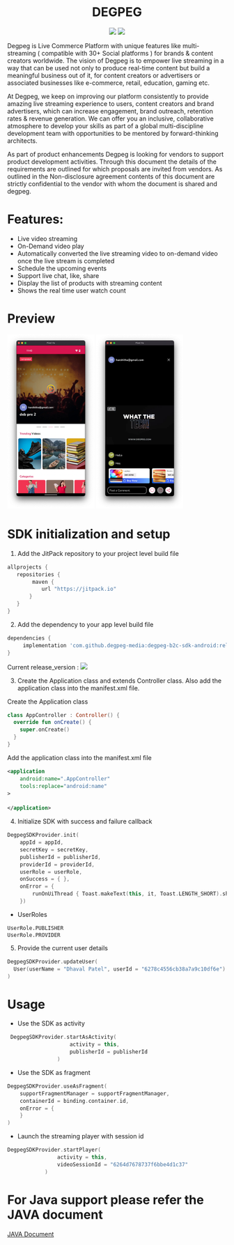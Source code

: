 <h1 align="center">DEGPEG</h1>
<p align="center">
  <img src="https://jitpack.io/v/degpeg-media/degpeg-b2c-sdk-android/month.svg"/>
  <img src="https://jitpack.io/v/degpeg-media/degpeg-b2c-sdk-android.svg"/>
</p>

Degpeg is Live Commerce Platform with unique features like multi-streaming ( compatible with 30+ Social platforms ) for brands & content creators worldwide. The vision of Degpeg is to empower live streaming in a way that can be used not only to produce real-time content but build a meaningful business out of it, for content creators or advertisers or associated businesses like e-commerce, retail, education, gaming etc.

At Degpeg, we keep on improving our platform consistently to provide amazing live streaming experience to users, content creators and brand advertisers, which can increase engagement, brand outreach, retention rates & revenue generation. We can offer you an inclusive, collaborative atmosphere to develop your skills as part of a global multi-discipline development team with opportunities to be mentored by forward-thinking architects.

As part of product enhancements Degpeg is looking for vendors to support product development activities. Through this document the details of the requirements are outlined for which proposals are invited from vendors. As outlined in the Non-disclosure agreement contents of this document are strictly confidential to the vendor with whom the document is shared and degpeg.
    

# Features:

* Live video streaming
* On-Demand video play
* Automatically converted the live streaming video to on-demand video once the live stream is completed
* Schedule the upcoming events
* Support live chat, like, share
* Display the list of products with streaming content
* Shows the real time user watch count


# Preview

<p float="left">
<img src="https://github.com/degpeg-media/degpeg-b2c-sdk-android/blob/master/app/Dashboard.png" alt="dashboard" width="200" height="400"> 

<img src="https://github.com/degpeg-media/degpeg-b2c-sdk-android/blob/master/app/Player.png" alt="player" width="200" height="400"> 
</p>

# SDK initialization and setup

1. Add the JitPack repository to your project level build file

 ```groovy
allprojects {
    repositories {
         maven {
            url "https://jitpack.io"
        }
    }
}
```

2. Add the dependency to your app level build file

```groovy
dependencies {
     implementation 'com.github.degpeg-media:degpeg-b2c-sdk-android:release_version'
}
```
Current release_version : <img src="https://jitpack.io/v/degpeg-media/degpeg-b2c-sdk-android.svg"/>


3. Create the Application class and extends Controller class. Also add the application class into the manifest.xml file.

Create the Application class
```kotlin
class AppController : Controller() {
  override fun onCreate() {
    super.onCreate()
  }
}
```

Add the application class into the manifest.xml file
```xml
<application
    android:name=".AppController"
    tools:replace="android:name"
>

</application>
```

4. Initialize SDK with success and failure callback
```kotlin
DegpegSDKProvider.init(
    appId = appId,
    secretKey = secretKey,
    publisherId = publisherId,
    providerId = providerId,
    userRole = userRole,
    onSuccess = { },
    onError = {
        runOnUiThread { Toast.makeText(this, it, Toast.LENGTH_SHORT).show() }
    })

```

* UserRoles  
```
UserRole.PUBLISHER
UserRole.PROVIDER
```

5. Provide the current user details
```kotlin
DegpegSDKProvider.updateUser(
  User(userName = "Dhaval Patel", userId = "6278c4556cb38a7a9c10df6e")
)
```

# Usage

* Use the SDK as activity
```kotlin
 DegpegSDKProvider.startAsActivity(
                    activity = this,
                    publisherId = publisherId
                )
```

* Use the SDK as fragment
```kotlin
DegpegSDKProvider.useAsFragment(
    supportFragmentManager = supportFragmentManager,
    containerId = binding.container.id,
    onError = {
    }
)
```

* Launch the streaming player with session id 
```kotlin
DegpegSDKProvider.startPlayer(
                activity = this, 
                videoSessionId = "6264d7678737f6bbe4d1c37"
            )
```

# For Java support please refer the JAVA document 
<a href="https://github.com/degpeg-media/degpeg-b2c-sdk-android/blob/master/README.md">JAVA Document</a>

